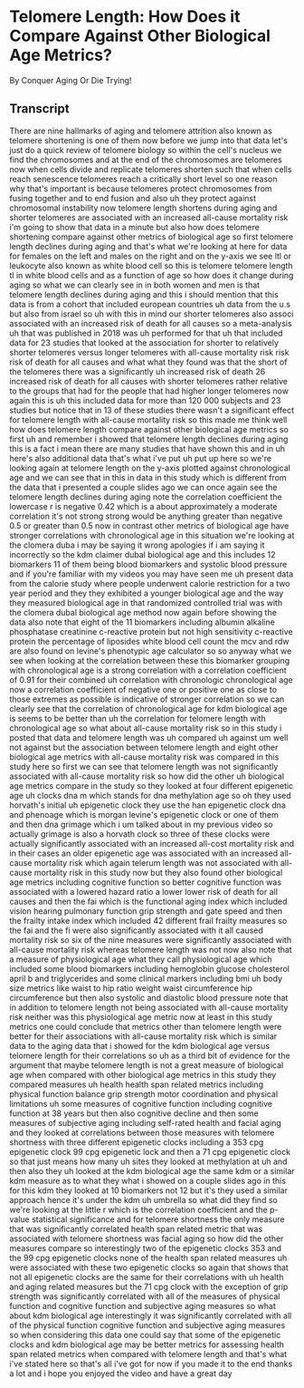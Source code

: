 # Telomere Length: How Does it Compare Against Other Biological Age Metrics?

By Conquer Aging Or Die Trying! 


## Transcript

There are nine hallmarks of aging and telomere attrition also known as telomere shortening is one of them now before we jump into that data let's just do a quick review of telomere biology so within the cell's nucleus we find the chromosomes and at the end of the chromosomes are telomeres now when cells divide and replicate telomeres shorten such that when cells reach senescence telomeres reach a critically short level so one reason why that's important is because telomeres protect chromosomes from fusing together and to end fusion and also uh they protect against chromosomal instability now telomere length shortens during aging and shorter telomeres are associated with an increased all-cause mortality risk i'm going to show that data in a minute but also how does telomere shortening compare against other metrics of biological age so first telomere length declines during aging and that's what we're looking at here for data for females on the left and males on the right and on the y-axis we see ltl or leukocyte also known as white blood cell so this is telomere telomere length tl in white blood cells and as a function of age so how does it change during aging so what we can clearly see in in both women and men is that telomere length declines during aging and this i should mention that this data is from a cohort that included european countries uh data from the u.s but also from israel so uh with this in mind our shorter telomeres also associ associated with an increased risk of death for all causes so a meta-analysis uh that was published in 2018 was uh performed for that uh that included data for 23 studies that looked at the association for shorter to relatively shorter telomeres versus longer telomeres with all-cause mortality risk risk risk of death for all causes and what what they found was that the short of the telomeres there was a significantly uh increased risk of death 26 increased risk of death for all causes with shorter telomeres rather relative to the groups that had for the people that had higher longer telomeres now again this is uh this included data for more than 120 000 subjects and 23 studies but notice that in 13 of these studies there wasn't a significant effect for telomere length with all-cause mortality risk so this made me think well how does telomere length compare against other biological age metrics so first uh and remember i showed that telomere length declines during aging this is a fact i mean there are many studies that have shown this and in uh here's also additional data that's what i've put uh put up here so we're looking again at telomere length on the y-axis plotted against chronological age and we can see that in this in data in this study which is different from the data that i presented a couple slides ago we can once again see the telomere length declines during aging note the correlation coefficient the lowercase r is negative 0.42 which is a about approximately a moderate correlation it's not strong strong would be anything greater than negative 0.5 or greater than 0.5 now in contrast other metrics of biological age have stronger correlations with chronological age in this situation we're looking at the clomera duba i may be saying it wrong apologies if i am saying it incorrectly so the kdm claimer dubal biological age and this includes 12 biomarkers 11 of them being blood biomarkers and systolic blood pressure and if you're familiar with my videos you may have seen me uh present data from the calorie study where people underwent calorie restriction for a two year period and they they exhibited a younger biological age and the way they measured biological age in that randomized controlled trial was with the clomera dubal biological age method now again before showing the data also note that eight of the 11 biomarkers including albumin alkaline phosphatase creatinine c-reactive protein but not high sensitivity c-reactive protein the percentage of liposides white blood cell count the mcv and rdw are also found on levine's phenotypic age calculator so so anyway what we see when looking at the correlation between these this biomarker grouping with chronological age is a strong correlation with a correlation coefficient of 0.91 for their combined uh correlation with chronologic chronological age now a correlation coefficient of negative one or positive one as close to those extremes as possible is indicative of stronger correlation so we can clearly see that the correlation of chronological age for kdm biological age is seems to be better than uh the correlation for telomere length with chronological age so what about all-cause mortality risk so in this study i posted that data and telomere length was uh compared uh against um well not against but the association between telomere length and eight other biological age metrics with all-cause mortality risk was compared in this study here so first we can see that telomere length was not significantly associated with all-cause mortality risk so how did the other uh biological age metrics compare in the study so they looked at four different epigenetic age uh clocks dna m which stands for dna methylation age so oh they used horvath's initial uh epigenetic clock they use the han epigenetic clock dna and phenoage which is morgan levine's epigenetic clock or one of them and then dna grimage which i um talked about in my previous video so actually grimage is also a horvath clock so three of these clocks were actually significantly associated with an increased all-cost mortality risk and in their cases an older epigenetic age was associated with an increased all-cause mortality risk which again telerum length was not associated with all-cause mortality risk in this study now but they also found other biological age metrics including cognitive function so better cognitive function was associated with a lowered hazard ratio a lower lower risk of death for all causes and then the fai which is the functional aging index which included vision hearing pulmonary function grip strength and gate speed and then the frailty intake index which included 42 different frail frailty measures so the fai and the fi were also significantly associated with it all caused mortality risk so six of the nine measures were significantly associated with all-cause mortality risk whereas telomere length was not now also note that a measure of physiological age what they call physiological age which included some blood biomarkers including hemoglobin glucose cholesterol april b and triglycerides and some clinical markers including bmi uh body size metrics like waist to hip ratio weight waist circumference hip circumference but then also systolic and diastolic blood pressure note that in addition to telomere length not being associated with all-cause mortality risk neither was this physiological age metric now at least in this study metrics one could conclude that metrics other than telomere length were better for their associations with all-cause mortality risk which is similar data to the aging data that i showed for the kdm biological age versus telomere length for their correlations so uh as a third bit of evidence for the argument that maybe telomere length is not a great measure of biological age when compared with other biological age metrics in this study they compared measures uh health health span related metrics including physical function balance grip strength motor coordination and physical limitations uh some measures of cognitive function including cognitive function at 38 years but then also cognitive decline and then some measures of subjective aging including self-rated health and facial aging and they looked at correlations between those measures with telomere shortness with three different epigenetic clocks including a 353 cpg epigenetic clock 99 cpg epigenetic lock and then a 71 cpg epigenetic clock so that just means how many uh sites they looked at methylation at uh and then also they uh looked at the kdm biological age the same kdm or a similar kdm measure as to what they what i showed on a couple slides ago in this for this kdm they looked at 10 biomarkers not 12 but it's they used a similar approach hence it's under the kdm uh umbrella so what did they find so we're looking at the little r which is the correlation coefficient and the p-value statistical significance and for telomere shortness the only measure that was significantly correlated health span related metric that was associated with telomere shortness was facial aging so how did the other measures compare so interestingly two of the epigenetic clocks 353 and the 99 cpg epigenetic clocks none of the health span related measures uh were associated with these two epigenetic clocks so again that shows that not all epigenetic clocks are the same for their correlations with uh health and aging related measures but the 71 cpg clock with the exception of grip strength was significantly correlated with all of the measures of physical function and cognitive function and subjective aging measures so what about kdm biological age interestingly it was significantly correlated with all of the physical function cognitive function and subjective aging measures so when considering this data one could say that some of the epigenetic clocks and kdm biological age may be better metrics for assessing health span related metrics when compared with telomere length and that's what i've stated here so that's all i've got for now if you made it to the end thanks a lot and i hope you enjoyed the video and have a great day
